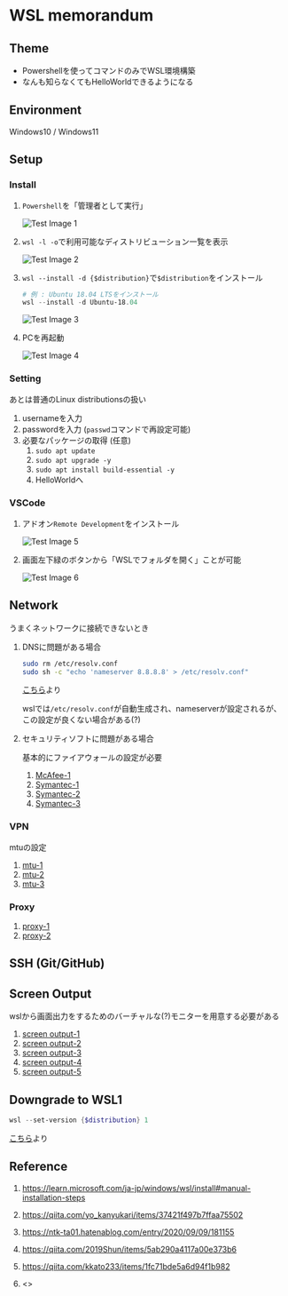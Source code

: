 
# WSL memorandum

## Theme

- Powershellを使ってコマンドのみでWSL環境構築
- なんも知らなくてもHelloWorldできるようになる

## Environment

Windows10 / Windows11

## Setup

### Install

1. `Powershell`を「管理者として実行」

    ![Test Image 1](img/install01.PNG "cap1")

1. `wsl -l -o`で利用可能なディストリビューション一覧を表示

    ![Test Image 2](img/install02.PNG "cap2")

1. `wsl --install -d {$distribution}`で`$distribution`をインストール

    ```powershell
    # 例 : Ubuntu 18.04 LTSをインストール
    wsl --install -d Ubuntu-18.04
    ```

    ![Test Image 3](img/install03.PNG "cap3")

1. PCを再起動

    ![Test Image 4](img/install04.PNG "cap4")

### Setting

あとは普通のLinux distributionsの扱い

1. usernameを入力
1. passwordを入力 (`passwd`コマンドで再設定可能)
1. 必要なパッケージの取得 (任意)
    1. `sudo apt update`
    1. `sudo apt upgrade -y`
    1. `sudo apt install build-essential -y`
    1. HelloWorldへ

### VSCode

1. アドオン`Remote Development`をインストール

    ![Test Image 5](img/vscode01.PNG "cap5")

1. 画面左下緑のボタンから「WSLでフォルダを開く」ことが可能

    ![Test Image 6](img/vscode02.PNG "cap6")

## Network

うまくネットワークに接続できないとき

1. DNSに問題がある場合

    ```bash
    sudo rm /etc/resolv.conf
    sudo sh -c "echo 'nameserver 8.8.8.8' > /etc/resolv.conf"
    ```

    [こちら](https://qiita.com/kkato233/items/1fc71bde5a6d94f1b982)より

    wslでは`/etc/resolv.conf`が自動生成され、nameserverが設定されるが、この設定が良くない場合がある(?)

1. セキュリティソフトに問題がある場合

    基本的にファイアウォールの設定が必要

    1. [McAfee-1](https://kcm.trellix.com/corporate/index?page=content&id=KB94601)
    1. [Symantec-1](https://teratail.com/questions/59081)
    1. [Symantec-2](https://kemasoft.net/?vm/wsl2%A4%C8SEP%A4%C8stone)
    1. [Symantec-3](https://jpdebug.com/p/2820485)

### VPN

mtuの設定

1. [mtu-1](https://blog.jicoman.info/2020/12/hangup-ssh-connection-using-wsl2/)
1. [mtu-2](https://zenn.dev/mallowlabs/articles/ssh-on-wsl2-with-vpn)
1. [mtu-3](https://pcvogel.sarakura.net/2020/03/22/32022)

### Proxy

1. [proxy-1](https://qiita.com/Gushi_maru/items/5ba23d997e32abc98620)
1. [proxy-2](https://yksnyh-lab.cyou/wsl2-develop-env/)

## SSH (Git/GitHub)

## Screen Output

wslから画面出力をするためのバーチャルな(?)モニターを用意する必要がある

1. [screen output-1](http://k28h.blogspot.com/2018/04/wsl-windowslinuxmatplotlib.html)
1. [screen output-2](https://ai-gaminglife.hatenablog.com/entry/2019/04/29/204841)
1. [screen output-3](https://qiita.com/ryoi084/items/c4339996c50c0cf39df4)
1. [screen output-4](https://koideforest.hatenadiary.com/entry/2019/06/10/101344)
1. [screen output-5](https://www.teamxeppet.com/xming1/)

## Downgrade to WSL1

```powershell
wsl --set-version {$distribution} 1
```

[こちら](https://yoshinorin.net/articles/2020/08/22/downgrade-wsl2-to-wsl1/)より

## Reference

1. <https://learn.microsoft.com/ja-jp/windows/wsl/install#manual-installation-steps>

1. <https://qiita.com/yo_kanyukari/items/37421f497b7ffaa75502>

1. <https://ntk-ta01.hatenablog.com/entry/2020/09/09/181155>

1. <https://qiita.com/2019Shun/items/5ab290a4117a00e373b6>

1. <https://qiita.com/kkato233/items/1fc71bde5a6d94f1b982>

1. <>
